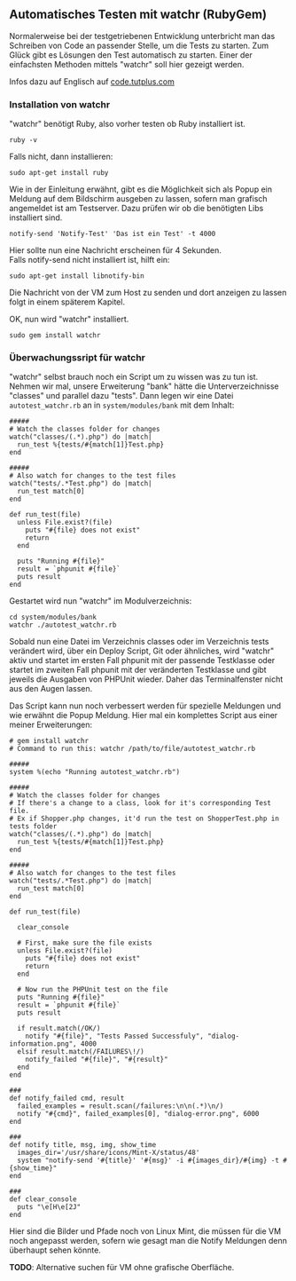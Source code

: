 ## Automatisches Testen mit watchr (RubyGem)

Normalerweise bei der testgetriebenen Entwicklung unterbricht man das Schreiben von Code an passender Stelle, um die Tests zu starten. Zum Glück gibt es Lösungen den Test automatisch zu starten. Einer der einfachsten Methoden mittels "watchr" soll hier gezeigt werden.

Infos dazu auf Englisch auf [code.tutplus.com](http://code.tutsplus.com/tutorials/automatic-testing-for-tdd-with-php--net-26395)

### Installation von watchr

"watchr" benötigt Ruby, also vorher testen ob Ruby installiert ist.

    ruby -v

Falls nicht, dann installieren:

    sudo apt-get install ruby

Wie in der Einleitung erwähnt, gibt es die Möglichkeit sich als Popup ein Meldung auf dem Bildschirm ausgeben zu lassen, sofern man grafisch angemeldet ist am Testserver. Dazu prüfen wir ob die benötigten Libs installiert sind.

    notify-send 'Notify-Test' 'Das ist ein Test' -t 4000

Hier sollte nun eine Nachricht erscheinen für 4 Sekunden.<br>
Falls notify-send nicht installiert ist, hilft ein:

    sudo apt-get install libnotify-bin

Die Nachricht von der VM zum Host zu senden und dort anzeigen zu lassen folgt in einem späterem Kapitel.

OK, nun wird "watchr" installiert.

    sudo gem install watchr

### Überwachungssript für watchr

"watchr" selbst brauch noch ein Script um zu wissen was zu tun ist.
Nehmen wir mal, unsere Erweiterung "bank" hätte die Unterverzeichnisse "classes" und parallel dazu "tests". Dann legen wir eine Datei ```autotest_watchr.rb``` an in ```system/modules/bank``` mit dem Inhalt:

	#####
	# Watch the classes folder for changes
	watch("classes/(.*).php") do |match|
	  run_test %{tests/#{match[1]}Test.php}
	end

	#####
	# Also watch for changes to the test files
	watch("tests/.*Test.php") do |match|
	  run_test match[0]
	end

	def run_test(file)
	  unless File.exist?(file)
	    puts "#{file} does not exist"
	    return
	  end
	 
	  puts "Running #{file}"
	  result = `phpunit #{file}`
	  puts result
	end

Gestartet wird nun "watchr" im Modulverzeichnis:

    cd system/modules/bank
    watchr ./autotest_watchr.rb

Sobald nun eine Datei im Verzeichnis classes oder im Verzeichnis tests verändert wird, über ein Deploy Script, Git oder ähnliches, wird "watchr" aktiv und startet im ersten Fall phpunit mit der passende Testklasse oder startet im zweiten Fall phpunit mit der veränderten Testklasse und gibt jeweils die Ausgaben von PHPUnit wieder. Daher das Terminalfenster nicht aus den Augen lassen.

Das Script kann nun noch verbessert werden für spezielle Meldungen und wie erwähnt die Popup Meldung. Hier mal ein komplettes Script aus einer meiner Erweiterungen:

    # gem install watchr
    # Command to run this: watchr /path/to/file/autotest_watchr.rb
     
    #####
    system %(echo "Running autotest_watchr.rb")

    #####
    # Watch the classes folder for changes
    # If there's a change to a class, look for it's corresponding Test file.
    # Ex if Shopper.php changes, it'd run the test on ShopperTest.php in tests folder
    watch("classes/(.*).php") do |match|
      run_test %{tests/#{match[1]}Test.php}
    end

    #####
    # Also watch for changes to the test files
    watch("tests/.*Test.php") do |match|
      run_test match[0]
    end

    def run_test(file)

      clear_console

      # First, make sure the file exists
      unless File.exist?(file)
        puts "#{file} does not exist"
        return
      end
     
      # Now run the PHPUnit test on the file
      puts "Running #{file}"
      result = `phpunit #{file}`
      puts result
      
      if result.match(/OK/)
        notify "#{file}", "Tests Passed Successfuly", "dialog-information.png", 4000
      elsif result.match(/FAILURES\!/)
        notify_failed "#{file}", "#{result}"
      end
    end

    ###
    def notify_failed cmd, result
      failed_examples = result.scan(/failures:\n\n(.*)\n/)
      notify "#{cmd}", failed_examples[0], "dialog-error.png", 6000
    end

    ###
    def notify title, msg, img, show_time
      images_dir='/usr/share/icons/Mint-X/status/48'
      system "notify-send '#{title}' '#{msg}' -i #{images_dir}/#{img} -t #{show_time}"
    end

    ###
    def clear_console
      puts "\e[H\e[2J" 
    end

Hier sind die Bilder und Pfade noch von Linux Mint, die müssen für die VM noch angepasst werden, sofern wie gesagt man die Notify Meldungen denn überhaupt sehen könnte.

**TODO**: Alternative suchen für VM ohne grafische Oberfläche.

